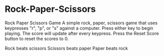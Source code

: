 # Rock-Paper-Scissors
Rock Paper Scissors Game
A simple rock, paper, scissors game that uses keypresses "r", "p", or "s" against a computer. 
Press either key to begin playing. 
The score will update after every keypress.
Press the Reset Score button to reset the scores to 0.

Rock beats scissors
Scissors beats paper
Paper beats rock